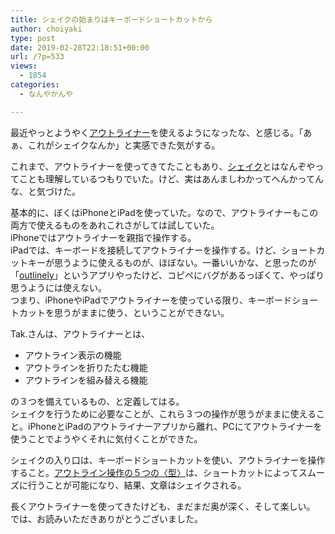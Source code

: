 ```yaml
---
title: シェイクの始まりはキーボードショートカットから
author: choiyaki
type: post
date: 2019-02-28T22:18:51+00:00
url: /?p=533
views:
  - 1854
categories:
  - なんやかんや

---
```

最近やっとようやく[アウトライナー][1]を使えるようになったな、と感じる。「あぁ、これがシェイクなんか」と実感できた気がする。

これまで、アウトライナーを使ってきてたこともあり、[シェイク][2]とはなんぞやってことも理解しているつもりでいた。けど、実はあんましわかってへんかってんな、と気づけた。

基本的に、ぼくはiPhoneとiPadを使っていた。なので、アウトライナーもこの両方で使えるものをあれこれさがしては試していた。  
iPhoneではアウトライナーを親指で操作する。  
iPadでは、キーボードを接続してアウトライナーを操作する。けど、ショートカットキーが思うように使えるものが、ほぼない。一番いいかな、と思ったのが「[outlinely][3]」というアプリやったけど、コピペにバグがあるっぽくて、やっぱり思うようには使えない。  
つまり、iPhoneやiPadでアウトライナーを使っている限り、キーボードショートカットを思うがままに使う、ということができない。

Tak.さんは、アウトライナーとは、

  * アウトライン表示の機能
  * アウトラインを折りたたむ機能
  * アウトラインを組み替える機能

の３つを備えているもの、と定義してはる。  
シェイクを行うために必要なことが、これら３つの操作が思うがままに使えること。iPhoneとiPadのアウトライナーアプリから離れ、PCにてアウトライナーを使うことでようやくそれに気付くことができた。

シェイクの入り口は、キーボードショートカットを使い、アウトライナーを操作すること。[アウトライン操作の５つの〈型〉][4]は、ショートカットによってスムーズに行うことが可能になり、結果、文章はシェイクされる。

長くアウトライナーを使ってきたけども、まだまだ奥が深く、そして楽しい。  
では、お読みいただきありがとうございました。

 [1]: https://scrapbox.io/choiyaki-hondana/%E3%82%A2%E3%82%A6%E3%83%88%E3%83%A9%E3%82%A4%E3%83%8A%E3%83%BC
 [2]: https://scrapbox.io/choiyaki-hondana/%E3%82%B7%E3%82%A7%E3%82%A4%E3%82%AF
 [3]: https://scrapbox.io/choiyaki-hondana/outlinely
 [4]: https://scrapbox.io/thinkandcreateteck/%E3%82%A2%E3%82%A6%E3%83%88%E3%83%A9%E3%82%A4%E3%83%B3%E6%93%8D%E4%BD%9C%E3%81%AE%EF%BC%95%E3%81%A4%E3%81%AE%E3%80%88%E5%9E%8B%E3%80%89